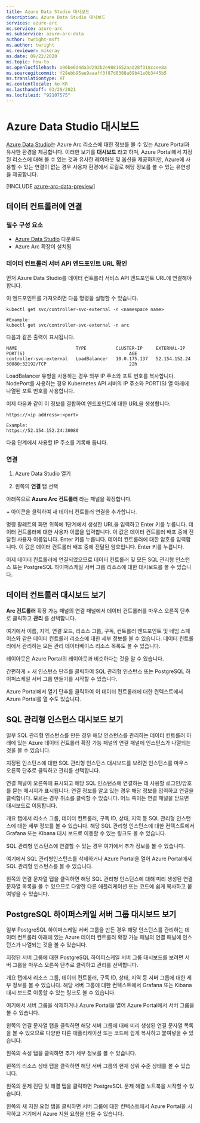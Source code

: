 ```yaml
---
title: Azure Data Studio 대시보드
description: Azure Data Studio 대시보드
services: azure-arc
ms.service: azure-arc
ms.subservice: azure-arc-data
author: twright-msft
ms.author: twright
ms.reviewer: mikeray
ms.date: 09/22/2020
ms.topic: how-to
ms.openlocfilehash: a96be6d4da3d292b2e9881652aad28f318ccee8a
ms.sourcegitcommit: f28ebb95ae9aaaff3f87d8388a09b41e0b3445b5
ms.translationtype: HT
ms.contentlocale: ko-KR
ms.lasthandoff: 03/29/2021
ms.locfileid: "92107575"
---
```

# <a name="azure-data-studio-dashboards"></a>Azure Data Studio 대시보드

[Azure Data Studio](/sql/azure-data-studio/what-is)는 Azure Arc 리소스에 대한 정보를 볼 수 있는 Azure Portal과 유사한 환경을 제공합니다.  이러한 보기를 **대시보드** 라고 하며, Azure Portal에서 지정된 리소스에 대해 볼 수 있는 것과 유사한 레이아웃 및 옵션을 제공하지만, Azure에 사용할 수 있는 연결이 없는 경우 사용자 환경에서 로컬로 해당 정보를 볼 수 있는 유연성을 제공합니다.

[!INCLUDE [azure-arc-data-preview](../../../includes/azure-arc-data-preview.md)]

## <a name="connecting-to-a-data-controller"></a>데이터 컨트롤러에 연결

### <a name="prerequisites"></a>필수 구성 요소

- [Azure Data Studio](/sql/azure-data-studio/download-azure-data-studio) 다운로드
- Azure Arc 확장이 설치됨

### <a name="determine-the-data-controller-server-api-endpoint-url"></a>데이터 컨트롤러 서버 API 엔드포인트 URL 확인

먼저 Azure Data Studio를 데이터 컨트롤러 서비스 API 엔드포인트 URL에 연결해야 합니다.

이 엔드포인트를 가져오려면 다음 명령을 실행할 수 있습니다.

```console
kubectl get svc/controller-svc-external -n <namespace name>

#Example:
kubectl get svc/controller-svc-external -n arc
```

다음과 같은 출력이 표시됩니다.

```console
NAME                      TYPE           CLUSTER-IP     EXTERNAL-IP      PORT(S)                                       AGE
controller-svc-external   LoadBalancer   10.0.175.137   52.154.152.24    30080:32192/TCP                               22h
```

LoadBalancer 유형을 사용하는 경우 외부 IP 주소와 포트 번호를 복사합니다. NodePort를 사용하는 경우 Kubernetes API 서버의 IP 주소와 PORT(S) 열 아래에 나열된 포트 번호를 사용합니다.

이제 다음과 같이 이 정보를 결합하여 엔드포인트에 대한 URL을 생성합니다.

```console
https://<ip address>:<port>

Example:
https://52.154.152.24:30080
```

다음 단계에서 사용할 IP 주소를 기록해 둡니다.

### <a name="connect"></a>연결

1. Azure Data Studio 열기

1. 왼쪽의 **연결** 탭 선택

아래쪽으로 **Azure Arc 컨트롤러** 라는 패널을 확장합니다.

\+ 아이콘을 클릭하여 새 데이터 컨트롤러 연결을 추가합니다.

명령 팔레트의 화면 위쪽에 1단계에서 생성한 URL을 입력하고 Enter 키를 누릅니다.
데이터 컨트롤러에 대한 사용자 이름을 입력합니다.  이 값은 데이터 컨트롤러 배포 중에 전달된 사용자 이름입니다.  Enter 키를 누릅니다.
데이터 컨트롤러에 대한 암호를 입력합니다.  이 값은 데이터 컨트롤러 배포 중에 전달된 암호입니다. Enter 키를 누릅니다.

이제 데이터 컨트롤러에 연결되었으므로 데이터 컨트롤러 및 모든 SQL 관리형 인스턴스 또는 PostgreSQL 하이퍼스케일 서버 그룹 리소스에 대한 대시보드를 볼 수 있습니다.

## <a name="view-the-data-controller-dashboard"></a>데이터 컨트롤러 대시보드 보기

**Arc 컨트롤러** 확장 가능 패널의 연결 패널에서 데이터 컨트롤러를 마우스 오른쪽 단추로 클릭하고 **관리** 를 선택합니다.

여기에서 이름, 지역, 연결 모드, 리소스 그룹, 구독, 컨트롤러 엔드포인트 및 네임 스페이스와 같은 데이터 컨트롤러 리소스에 대한 세부 정보를 볼 수 있습니다.  데이터 컨트롤러에서 관리하는 모든 관리 데이터베이스 리소스 목록도 볼 수 있습니다.

레이아웃은 Azure Portal의 레이아웃과 비슷하다는 것을 알 수 있습니다.

간편하게 + 새 인스턴스 단추를 클릭하여 SQL 관리형 인스턴스 또는 PostgreSQL 하이퍼스케일 서버 그룹 만들기를 시작할 수 있습니다.

Azure Portal에서 열기 단추를 클릭하여 이 데이터 컨트롤러에 대한 컨텍스트에서 Azure Portal를 열 수도 있습니다.

## <a name="view-the-sql-managed-instance-dashboards"></a>SQL 관리형 인스턴스 대시보드 보기

일부 SQL 관리형 인스턴스를 만든 경우 해당 인스턴스를 관리하는 데이터 컨트롤러 아래에 있는 Azure 데이터 컨트롤러 확장 가능 패널의 연결 패널에 인스턴스가 나열되는 것을 볼 수 있습니다.

지정된 인스턴스에 대한 SQL 관리형 인스턴스 대시보드를 보려면 인스턴스를 마우스 오른쪽 단추로 클릭하고 관리를 선택합니다.

연결 패널이 오른쪽에 표시되고 해당 SQL 인스턴스에 연결하는 데 사용할 로그인/암호를 묻는 메시지가 표시됩니다. 연결 정보를 알고 있는 경우 해당 정보를 입력하고 연결을 클릭합니다.  모르는 경우 취소를 클릭할 수 있습니다.  어느 쪽이든 연결 패널을 닫으면 대시보드로 이동합니다.

개요 탭에서 리소스 그룹, 데이터 컨트롤러, 구독 ID, 상태, 지역 등 SQL 관리형 인스턴스에 대한 세부 정보를 볼 수 있습니다.  해당 SQL 관리형 인스턴스에 대한 컨텍스트에서 Grafana 또는 Kibana 대시 보드로 이동할 수 있는 링크도 볼 수 있습니다.

SQL 관리형 인스턴스에 연결할 수 있는 경우 여기에서 추가 정보를 볼 수 있습니다.

여기에서 SQL 관리형인스턴스를 삭제하거나 Azure Portal을 열어 Azure Portal에서 SQL 관리형 인스턴스를 볼 수 있습니다.

왼쪽의 연결 문자열 탭을 클릭하면 해당 SQL 관리형 인스턴스에 대해 미리 생성된 연결 문자열 목록을 볼 수 있으므로 다양한 다른 애플리케이션 또는 코드에 쉽게 복사하고 붙여넣을 수 있습니다.

## <a name="view-the-postgresql-hyperscale-server-group-dashboards"></a>PostgreSQL 하이퍼스케일 서버 그룹 대시보드 보기

일부 PostgreSQL 하이퍼스케일 서버 그룹을 만든 경우 해당 인스턴스를 관리하는 데이터 컨트롤러 아래에 있는 Azure 데이터 컨트롤러 확장 가능 패널의 연결 패널에 인스턴스가 나열되는 것을 볼 수 있습니다.

지정된 서버 그룹에 대한 PostgreSQL 하이퍼스케일 서버 그룹 대시보드를 보려면 서버 그룹을 마우스 오른쪽 단추로 클릭하고 관리를 선택합니다.

개요 탭에서 리소스 그룹, 데이터 컨트롤러, 구독 ID, 상태, 지역 등 서버 그룹에 대한 세부 정보를 볼 수 있습니다.  해당 서버 그룹에 대한 컨텍스트에서 Grafana 또는 Kibana 대시 보드로 이동할 수 있는 링크도 볼 수 있습니다.

여기에서 서버 그룹을 삭제하거나 Azure Portal을 열어 Azure Portal에서 서버 그룹을 볼 수 있습니다.

왼쪽의 연결 문자열 탭을 클릭하면 해당 서버 그룹에 대해 미리 생성된 연결 문자열 목록을 볼 수 있으므로 다양한 다른 애플리케이션 또는 코드에 쉽게 복사하고 붙여넣을 수 있습니다.

왼쪽의 속성 탭을 클릭하면 추가 세부 정보를 볼 수 있습니다.

왼쪽의 리소스 상태 탭을 클릭하면 해당 서버 그룹의 현재 상위 수준 상태를 볼 수 있습니다.

왼쪽의 문제 진단 및 해결 탭을 클릭하면 PostgreSQL 문제 해결 노트북을 시작할 수 있습니다.

왼쪽의 새 지원 요청 탭을 클릭하면 서버 그룹에 대한 컨텍스트에서 Azure Portal을 시작하고 거기에서 Azure 지원 요청을 만들 수 있습니다.
